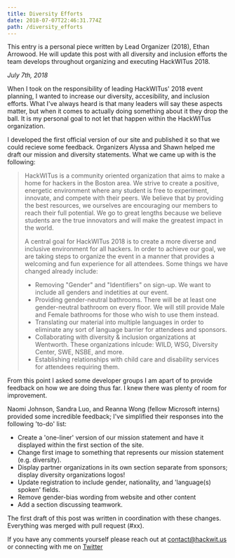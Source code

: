 ```yaml
---
title: Diversity Efforts
date: 2018-07-07T22:46:31.774Z
path: /diversity_efforts
---
```


This entry is a personal piece written by Lead Organizer (2018), Ethan Arrowood. He will update this post with all diversity and inclusion efforts the team develops throughout organizing and executing HackWITus 2018.

_July 7th, 2018_

When I took on the responsibility of leading HackWITus' 2018 event planning, I wanted to increase our diversity, accesibility, and inclusion efforts. What I've always heard is that many leaders will say these aspects matter, but when it comes to actually doing something about it they drop the ball. It is my personal goal to not let that happen within the HackWITus organization. 

I developed the first official version of our site and published it so that we could recieve some feedback. Organizers Alyssa and Shawn helped me draft our mission and diversity statements. What we came up with is the following:

> HackWITus is a community oriented organization that aims to make a home for hackers in the Boston area. We strive to create a positive, energetic environment where any student is free to experiment, innovate, and compete with their peers. We believe that by providing the best resources, we ourselves are encouraging our members to reach their full potential. We go to great lengths because we believe students are the true innovators and will make the greatest impact in the world.
>
> A central goal for HackWITus 2018 is to create a more diverse and inclusive environment for all hackers. In order to achieve our goal, we are taking steps to organize the event in a manner that provides a welcoming and fun experience for all attendees. Some things we have changed already include:
>
> - Removing "Gender" and "Identifiers" on sign-up. We want to include all genders and indetities at our event.
> - Providing gender-neutral bathrooms. There will be at least one gender-neutral bathroom on every floor. We will still provide Male and Female bathrooms for those who wish to use them instead.
> - Translating our material into multiple languages in order to eliminate any sort of language barrier for attendees and sponsors.
> - Collaborating with diversity & inclusion organizations at Wentworth. These organizations inlcude: WILD, WSG, Diversity Center, SWE, NSBE, and more.
> - Establishing relationships with child care and disability services for attendees requiring them.

From this point I asked some developer groups I am apart of to provide feedback on how we are doing thus far. I knew there was plenty of room for improvement.

Naomi Johnson, Sandra Luo, and Reanna Wong (fellow Microsoft interns) provided some incredible feedback; I've simplified their responses into the following 'to-do' list:

- Create a 'one-liner' version of our mission statement and have it displayed within the first section of the site.
- Change first image to something that represents our mission statement (e.g. diversity).
- Display partner organizations in its own section separate from sponsors; display diversity organizations logos!
- Update registration to include gender, nationality, and 'language(s) spoken' fields.
- Remove gender-bias wording from website and other content
- Add a section discussing teamwork.

The first draft of this post was written in coordination with these changes. Everything was merged with pull request (#xx).

If you have any comments yourself please reach out at contact@hackwit.us or connecting with me on [Twitter](https://twitter.com/arrowoodtech)

